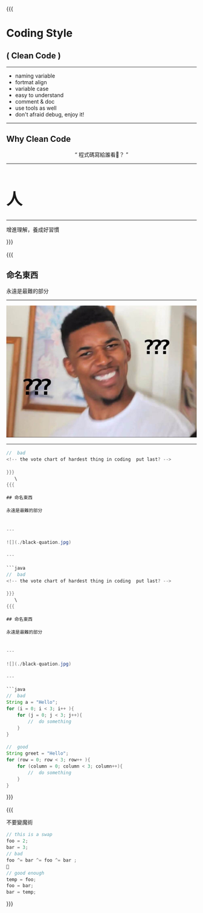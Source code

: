 {{{   
  
# Coding Style  
## ( Clean Code )  

---    

- naming variable
- fortmat align
- variable case
- easy to understand
- comment & doc 
- use tools as well  
- don't afraid debug, enjoy it!

---     
##   Why Clean Code 
<div style = "text-align: center; margin-top: 1em">
	“
	      程式碼寫給誰看？ 
	   			” 
</div>  

---   

<div style="font-size:1.5em;">
    <h1>人</h1>
</div>	
   
---  

增進理解，養成好習慣   
    
<!-- the vote chart of hardest thing in coding  put last? -->     
    
}}}  
   \
{{{  
  
## 命名東西  

永遠是最難的部分  
  

---  
    
![](./black-quation.jpg)    

---     
    
```java  
//	bad  
<!-- the vote chart of hardest thing in coding  put last? -->

}}}  
   \
{{{  
  
## 命名東西  

永遠是最難的部分  
  

---  
    
![](./black-quation.jpg)    

---     
    
```java  
//	bad  
<!-- the vote chart of hardest thing in coding  put last? -->

}}}  
   \
{{{  
  
## 命名東西  

永遠是最難的部分  
  

---  
    
![](./black-quation.jpg)    

---     
    
```java  
//	bad  
String a = "Hello";  
for (i = 0; i < 3; i++ ){  
	for (j = 0; j < 3; j++){  
		//	do something  
	}  
}  
  
//	good  
String greet = "Hello";  
for (row = 0; row < 3; row++ ){  
	for (column = 0; column < 3; column++){    
        //	do something  
	}    
}  
```    
    
}}}   
    \
{{{    

不要變魔術

```js
// this is a swap
foo = 2;
bar = 3;
// bad
foo ^= bar ^= foo ^= bar ;  

// good enough
temp = foo;
foo = bar;
bar = temp; 

```


}}}